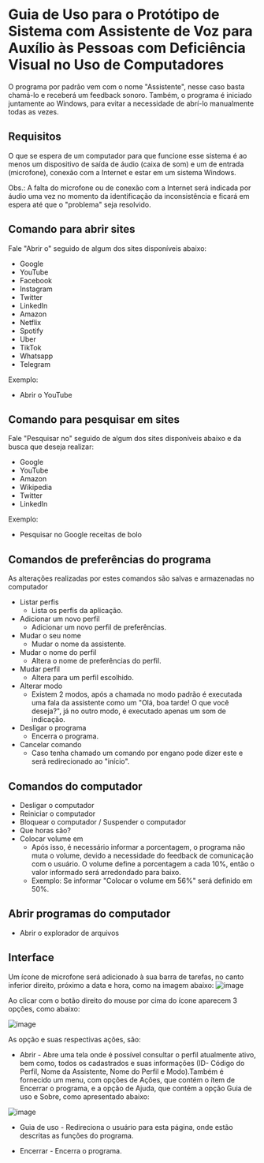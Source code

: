 # Guia de Uso para o Protótipo de Sistema com Assistente de Voz para Auxílio às Pessoas com Deficiência Visual no Uso de Computadores

O programa por padrão vem com o nome "Assistente", nesse caso basta chamá-lo e receberá um feedback sonoro. Também, o programa é iniciado juntamente ao Windows, para evitar a necessidade de abrí-lo manualmente todas as vezes.

## Requisitos

O que se espera de um computador para que funcione esse sistema é ao menos um dispositivo de saída de áudio (caixa de som) e um de entrada (microfone), conexão com a Internet e estar em um sistema Windows.

Obs.: A falta do microfone ou de conexão com a Internet será indicada por áudio uma vez no momento da identificação da inconsistência e ficará em espera até que o "problema" seja resolvido.

## Comando para abrir sites
  
  Fale "Abrir o" seguido de algum dos sites disponíveis abaixo:
  
  - Google
  - YouTube
  - Facebook
  - Instagram
  - Twitter
  - LinkedIn
  - Amazon
  - Netflix
  - Spotify
  - Uber
  - TikTok
  - Whatsapp
  - Telegram
  
  Exemplo:
  - Abrir o YouTube
  
## Comando para pesquisar em sites

 Fale "Pesquisar no" seguido de algum dos sites disponíveis abaixo e da busca que deseja realizar:

  - Google
  - YouTube
  - Amazon
  - Wikipedia
  - Twitter
  - LinkedIn
  
  Exemplo:
  - Pesquisar no Google receitas de bolo
  
## Comandos de preferências do programa 

  As alterações realizadas por estes comandos são salvas e armazenadas no computador

  - Listar perfis 
      - Lista os perfis da aplicação.
  - Adicionar um novo perfil 
      - Adicionar um novo perfil de preferências.
  - Mudar o seu nome 
      - Mudar o nome da assistente.
  - Mudar o nome do perfil 
      - Altera o nome de preferências do perfil.
  - Mudar perfil 
      - Altera para um perfil escolhido.
  - Alterar modo 
      - Existem 2 modos, após a chamada no modo padrão é executada uma fala da assistente como um "Olá, boa tarde! O que você deseja?", já no outro modo, é executado apenas um som de indicação.
  - Desligar o programa
    - Encerra o programa.
  - Cancelar comando
    - Caso tenha chamado um comando por engano pode dizer este e será redirecionado ao "início".  

## Comandos do computador
  
  - Desligar o computador
  - Reiniciar o computador
  - Bloquear o computador / Suspender o computador
  - Que horas são?
  - Colocar volume em 
      - Após isso, é necessário informar a porcentagem, o programa não muta o volume, devido a necessidade do feedback de comunicação com o usuário. O volume define a porcentagem a cada 10%, então o valor informado será arredondado para baixo.
      - Exemplo: Se informar "Colocar o volume em 56%" será definido em 50%.
 
## Abrir programas do computador
  - Abrir o explorador de arquivos

## Interface
Um ícone de microfone será adicionado à sua barra de tarefas, no canto inferior direito, próximo a data e hora, como na imagem abaixo:
![image](https://user-images.githubusercontent.com/68817384/213927339-ec458e82-74b4-46be-a547-1c5efebf5319.png)

Ao clicar com o botão direito do mouse por cima do ícone aparecem 3 opções, como abaixo:  

![image](https://user-images.githubusercontent.com/68817384/213927565-1b3cc023-9259-4e94-b56d-7be8f7212303.png)

As opção e suas respectivas ações, são:
  - Abrir - Abre uma tela onde é possível consultar o perfil atualmente ativo, bem como, todos os cadastrados e suas informações (ID- Código do Perfil, Nome da Assistente, Nome do Perfil e Modo).Também é fornecido um menu, com opções de Ações, que contém o ítem de Encerrar o programa, e a opção de Ajuda, que contém a opção Guia de uso e Sobre, como apresentado abaixo:  
  
  ![image](https://user-images.githubusercontent.com/68817384/213927826-9b3a180c-75c9-453c-954b-3a9648807a61.png)
  
  - Guia de uso - Redireciona o usuário para esta página, onde estão descritas as funções do programa.  
    
  - Encerrar - Encerra o programa.


